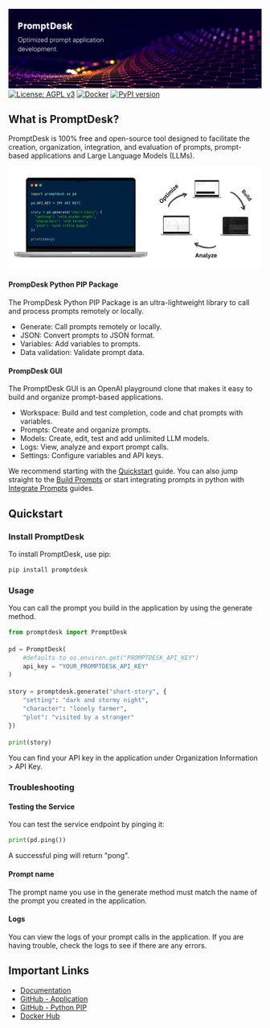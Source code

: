 ![Alt Text](./readme_images/github_banner.png)
[![License: AGPL v3](https://img.shields.io/badge/License-AGPL_v3-blue.svg)](https://www.gnu.org/licenses/agpl-3.0)
[![Docker](https://badgen.net/badge/icon/docker?icon=docker&label)](https://hub.docker.com/r/promptdesk/promptdesk)
[![PyPI version](https://badge.fury.io/py/promptdesk.svg)](https://badge.fury.io/py/promptdesk)

## What is PromptDesk?

PromptDesk is 100% free and open-source tool designed to facilitate the creation, organization, integration, and evaluation of prompts, prompt-based applications and Large Language Models (LLMs).

![Alt Text](./readme_images/flowchart_banner_py.jpeg)

#### PrompDesk Python PIP Package

The PrompDesk Python PIP Package is an ultra-lightweight library to call and process prompts remotely or locally.
- Generate: Call prompts remotely or locally.
- JSON: Convert prompts to JSON format.
- Variables: Add variables to prompts.
- Data validation: Validate prompt data.

#### PrompDesk GUI

The PromptDesk GUI is an OpenAI playground clone that makes it easy to build and organize prompt-based applications.
- Workspace: Build and test completion, code and chat prompts with variables.
- Prompts: Create and organize prompts.
- Models: Create, edit, test and add unlimited LLM models.
- Logs: View, analyze and export prompt calls.
- Settings: Configure variables and API keys.

We recommend starting with the [Quickstart](https://promptdesk.ai/docs/quickstart) guide. You can also jump straight to the [Build Prompts](https://promptdesk.ai/docs/building-prompts/) or start integrating prompts in python with [Integrate Prompts](https://promptdesk.ai/docs/python-sdk/) guides.

## Quickstart

### Install PromptDesk

To install PromptDesk, use pip:

```python
pip install promptdesk
```

### Usage

You can call the prompt you build in the application by using the generate method.

```python
from promptdesk import PromptDesk

pd = PromptDesk(
    #defaults to os.environ.get("PROMPTDESK_API_KEY")
    api_key = "YOUR_PROMPTDESK_API_KEY"
)

story = promptdesk.generate("short-story", {
    "setting": "dark and stormy night",
    "character": "lonely farmer",
    "plot": "visited by a stranger"
})

print(story)
```

You can find your API key in the application under Organization Information > API Key.

### Troubleshooting

#### Testing the Service

You can test the service endpoint by pinging it:

```python
print(pd.ping())
```

A successful ping will return "pong".

#### Prompt name

The prompt name you use in the generate method must match the name of the prompt you created in the application.

#### Logs

You can view the logs of your prompt calls in the application. If you are having trouble, check the logs to see if there are any errors.

## Important Links
- [Documentation](https://promptdesk.ai/docs/)
- [GitHub - Application](https://github.com/promptdesk/promptdesk)
- [GitHub - Python PIP](https://github.com/promptdesk/promptdesk-py)
- [Docker Hub](https://hub.docker.com/r/promptdesk/promptdesk)